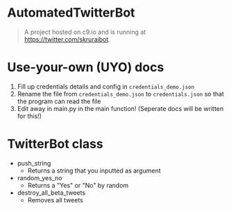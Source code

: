 # AutomatedTwitterBot
> A project hosted on c9.io and is running at https://twitter.com/skruraibot.

# Use-your-own (UYO) docs
1. Fill up credentials details and config in `credentials_demo.json`
2. Rename the file from `credentials_demo.json` to `credentials.json` so that the program can read the file
3. Edit away in main.py in the main function! (Seperate docs will be written for this!)

# TwitterBot class
- push_string
    - Returns a string that you inputted as argument
- random_yes_no
    - Returns a "Yes" or "No" by random
- destroy_all_beta_tweets
    - Removes all tweets
